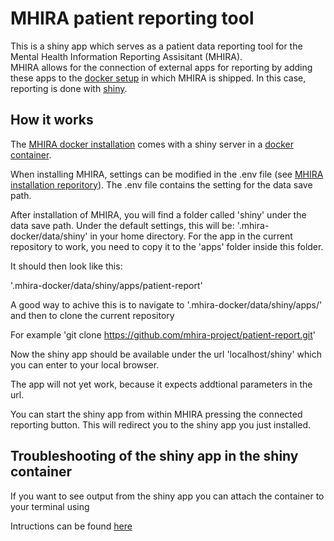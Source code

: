 # MHIRA patient reporting tool
This is a shiny app which serves as a patient data reporting tool for the Mental Health Information Reporting Assisitant (MHIRA).  
MHIRA allows for the connection of external apps for reporting by adding these apps to the [docker setup](https://www.docker.com/) in which MHIRA is shipped.
In this case, reporting is done with [shiny](https://www.rstudio.com/products/shiny/shiny-server/).

## How it works

The [MHIRA docker installation](https://github.com/mhira-project/mhira-docker) comes with a shiny server in a [docker container](https://hub.docker.com/r/rocker/shiny-verse).

When installing MHIRA, settings can be modified in the .env file (see [MHIRA installation reporitory](https://github.com/mhira-project/mhira-docker)).
The .env file contains the setting for the data save path. 

After installation of MHIRA, you will find a folder called 'shiny' under the data save path. Under the default settings, this will be: '.mhira-docker/data/shiny' in your home directory. 
For the app in the current repository to work, you need to copy it to the 'apps' folder inside this folder.

It should then look like this: 

'.mhira-docker/data/shiny/apps/patient-report'

A good way to achive this is to navigate to '.mhira-docker/data/shiny/apps/' and then to clone the current repository

For example 
'git clone https://github.com/mhira-project/patient-report.git'

Now the shiny app should be available under the url 'localhost/shiny' which you can enter to your local browser. 

The app will not yet work, because it expects addtional parameters in the url. 

You can start the shiny app from within MHIRA pressing the connected reporting button. This will redirect you to the shiny app you just installed. 


## Troubleshooting of the shiny app in the shiny container

If you want to see output from the shiny app you can attach the container to your terminal using 

Intructions can be found [here](https://docs.docker.com/engine/reference/commandline/logs/)

